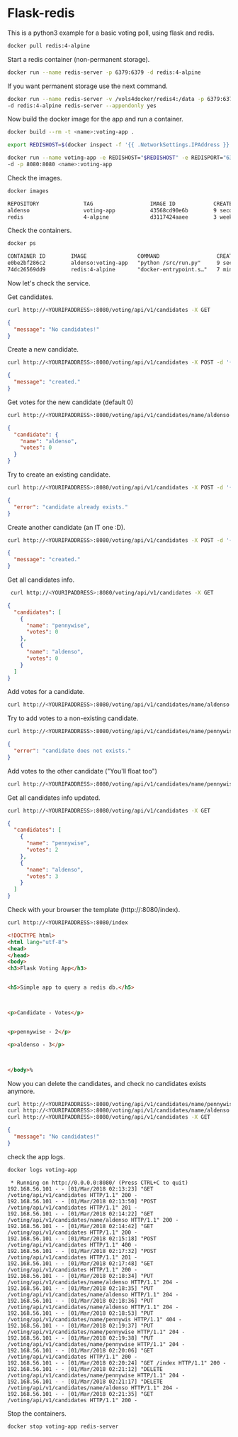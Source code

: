 # Flask-redis

This is a python3 example for a basic voting poll, using flask and redis.

```sh
docker pull redis:4-alpine
```

Start a redis container (non-permanent storage).

```sh
docker run --name redis-server -p 6379:6379 -d redis:4-alpine
```

If you want permanent storage use the next command.

```sh
docker run --name redis-server -v /vols4docker/redis4:/data -p 6379:6379 \
-d redis:4-alpine redis-server --appendonly yes
```

Now build the docker image for the app and run a container.

```sh
docker build --rm -t <name>:voting-app .
```

```sh
export REDISHOST=$(docker inspect -f '{{ .NetworkSettings.IPAddress }}' redis-server)
```

```sh
docker run --name voting-app -e REDISHOST="$REDISHOST" -e REDISPORT="6379" \
-d -p 8080:8080 <name>:voting-app
```

Check the images.

```sh
docker images
```

```txt
REPOSITORY              TAG                  IMAGE ID            CREATED             SIZE
aldenso                 voting-app           43568cd90e6b        9 seconds ago       114MB
redis                   4-alpine             d3117424aaee        3 weeks ago         27.1MB
```

Check the containers.

```sh
docker ps
```

```txt
CONTAINER ID        IMAGE                COMMAND                  CREATED             STATUS              PORTS                    NAMES
e0be2bf286c2        aldenso:voting-app   "python /src/run.py"     9 seconds ago       Up 2 seconds        0.0.0.0:8080->8080/tcp   voting-app
74dc26569dd9        redis:4-alpine       "docker-entrypoint.s…"   7 minutes ago       Up 6 minutes        0.0.0.0:6379->6379/tcp   redis-server
```

Now let's check the service.

Get candidates.

```sh
curl http://<YOURIPADDRESS>:8080/voting/api/v1/candidates -X GET
```

```json
{
  "message": "No candidates!"
}
```

Create a new candidate.

```sh
curl http://<YOURIPADDRESS>:8080/voting/api/v1/candidates -X POST -d '{"name": "aldenso"}' -H "Content-Type: application/json"
```

```json
{
  "message": "created."
}
```

Get votes for the new candidate (default 0)

```sh
curl http://<YOURIPADDRESS>:8080/voting/api/v1/candidates/name/aldenso -X GET
```

```json
{
  "candidate": {
    "name": "aldenso",
    "votes": 0
  }
}
```

Try to create an existing candidate.

```sh
curl http://<YOURIPADDRESS>:8080/voting/api/v1/candidates -X POST -d '{"name": "aldenso"}' -H "Content-Type: application/json"
```

```json
{
  "error": "candidate already exists."
}
```

Create another candidate (an IT one :D).

```sh
curl http://<YOURIPADDRESS>:8080/voting/api/v1/candidates -X POST -d '{"name": "pennywise"}' -H "Content-Type: application/json"
```

```json
{
  "message": "created."
}
```

Get all candidates info.

```sh
 curl http://<YOURIPADDRESS>:8080/voting/api/v1/candidates -X GET
```

```json
{
  "candidates": [
    {
      "name": "pennywise",
      "votes": 0
    },
    {
      "name": "aldenso",
      "votes": 0
    }
  ]
}
```

Add votes for a candidate.

```sh
curl http://<YOURIPADDRESS>:8080/voting/api/v1/candidates/name/aldenso -X PUT -H "Content-Type: application/json"  # several times
```

Try to add votes to a non-existing candidate.

```sh
curl http://<YOURIPADDRESS>:8080/voting/api/v1/candidates/name/pennywis -X PUT -H "Content-Type: application/json"
```

```json
{
  "error": "candidate does not exists."
}
```

Add votes to the other candidate ("You'll float too")

```sh
curl http://<YOURIPADDRESS>:8080/voting/api/v1/candidates/name/pennywise -X PUT -H "Content-Type: application/json"  # a couple of times
```

Get all candidates info updated.

```sh
curl http://<YOURIPADDRESS>:8080/voting/api/v1/candidates -X GET
```

```json
{
  "candidates": [
    {
      "name": "pennywise",
      "votes": 2
    },
    {
      "name": "aldenso",
      "votes": 3
    }
  ]
}
```

Check with your browser the template (http://<YOURIPADDRESS>:8080/index).

```sh
curl http://<YOURIPADDRESS>:8080/index
```

```html
<!DOCTYPE html>
<html lang="utf-8">
<head>
</head>
<body>
<h3>Flask Voting App</h3>


<h5>Simple app to query a redis db.</h5>



<p>Candidate - Votes</p>


<p>pennywise - 2</p>

<p>aldenso - 3</p>



</body>%  
```


Now you can delete the candidates, and check no candidates exists anymore.

```sh
curl http://<YOURIPADDRESS>:8080/voting/api/v1/candidates/name/pennywise -X DELETE
curl http://<YOURIPADDRESS>:8080/voting/api/v1/candidates/name/aldenso -X DELETE
curl http://<YOURIPADDRESS>:8080/voting/api/v1/candidates -X GET
```

```json
{
  "message": "No candidates!"
}
```

check the app logs.

```sh
docker logs voting-app
```

```text
 * Running on http://0.0.0.0:8080/ (Press CTRL+C to quit)
192.168.56.101 - - [01/Mar/2018 02:13:23] "GET /voting/api/v1/candidates HTTP/1.1" 200 -
192.168.56.101 - - [01/Mar/2018 02:13:50] "POST /voting/api/v1/candidates HTTP/1.1" 201 -
192.168.56.101 - - [01/Mar/2018 02:14:22] "GET /voting/api/v1/candidates/name/aldenso HTTP/1.1" 200 -
192.168.56.101 - - [01/Mar/2018 02:14:42] "GET /voting/api/v1/candidates HTTP/1.1" 200 -
192.168.56.101 - - [01/Mar/2018 02:15:18] "POST /voting/api/v1/candidates HTTP/1.1" 400 -
192.168.56.101 - - [01/Mar/2018 02:17:32] "POST /voting/api/v1/candidates HTTP/1.1" 201 -
192.168.56.101 - - [01/Mar/2018 02:17:48] "GET /voting/api/v1/candidates HTTP/1.1" 200 -
192.168.56.101 - - [01/Mar/2018 02:18:34] "PUT /voting/api/v1/candidates/name/aldenso HTTP/1.1" 204 -
192.168.56.101 - - [01/Mar/2018 02:18:35] "PUT /voting/api/v1/candidates/name/aldenso HTTP/1.1" 204 -
192.168.56.101 - - [01/Mar/2018 02:18:36] "PUT /voting/api/v1/candidates/name/aldenso HTTP/1.1" 204 -
192.168.56.101 - - [01/Mar/2018 02:18:53] "PUT /voting/api/v1/candidates/name/pennywis HTTP/1.1" 404 -
192.168.56.101 - - [01/Mar/2018 02:19:37] "PUT /voting/api/v1/candidates/name/pennywise HTTP/1.1" 204 -
192.168.56.101 - - [01/Mar/2018 02:19:38] "PUT /voting/api/v1/candidates/name/pennywise HTTP/1.1" 204 -
192.168.56.101 - - [01/Mar/2018 02:20:06] "GET /voting/api/v1/candidates HTTP/1.1" 200 -
192.168.56.101 - - [01/Mar/2018 02:20:24] "GET /index HTTP/1.1" 200 -
192.168.56.101 - - [01/Mar/2018 02:21:12] "DELETE /voting/api/v1/candidates/name/pennywise HTTP/1.1" 204 -
192.168.56.101 - - [01/Mar/2018 02:21:17] "DELETE /voting/api/v1/candidates/name/aldenso HTTP/1.1" 204 -
192.168.56.101 - - [01/Mar/2018 02:21:35] "GET /voting/api/v1/candidates HTTP/1.1" 200 -
```

Stop the containers.

```sh
docker stop voting-app redis-server
```
